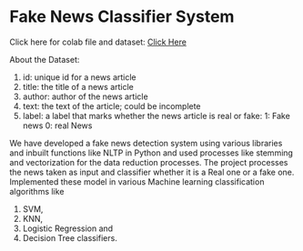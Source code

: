 # Fake News Classifier System

Click here for colab file and dataset: [Click Here](https://drive.google.com/drive/folders/1xEJyaPQuZSfL0t1t30VOdrttCOgy18FS?usp=sharing)

About the Dataset:

1. id: unique id for a news article
2. title: the title of a news article
3. author: author of the news article
4. text: the text of the article; could be incomplete
5. label: a label that marks whether the news article is real or fake:
           1: Fake news
           0: real News

We have developed a fake news detection system using various libraries and inbuilt functions like NLTP in Python and used processes like stemming and vectorization for the data reduction processes. The project processes the news taken as input and classifier whether it is a Real one or a fake one. Implemented these model in various Machine learning classification algorithms like 
1. SVM, 
2. KNN, 
3. Logistic Regression and 
4. Decision Tree classifiers.
